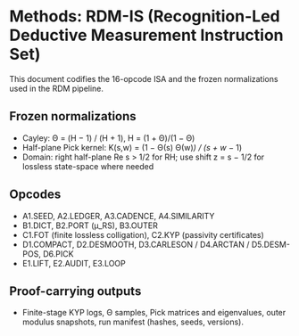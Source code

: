 # Methods: RDM-IS (Recognition-Led Deductive Measurement Instruction Set)

This document codifies the 16-opcode ISA and the frozen normalizations used in the RDM pipeline.

## Frozen normalizations
- Cayley: Θ = (H − 1) / (H + 1), H = (1 + Θ)/(1 − Θ)
- Half-plane Pick kernel: K(s,w) = (1 − Θ(s) Θ(w)*) / (s + w* − 1)
- Domain: right half-plane Re s > 1/2 for RH; use shift z = s − 1/2 for lossless state-space where needed

## Opcodes
- A1.SEED, A2.LEDGER, A3.CADENCE, A4.SIMILARITY
- B1.DICT, B2.PORT (μ_RS), B3.OUTER
- C1.FOT (finite lossless colligation), C2.KYP (passivity certificates)
- D1.COMPACT, D2.DESMOOTH, D3.CARLESON / D4.ARCTAN / D5.DESM-POS, D6.PICK
- E1.LIFT, E2.AUDIT, E3.LOOP

## Proof-carrying outputs
- Finite-stage KYP logs, Θ samples, Pick matrices and eigenvalues, outer modulus snapshots, run manifest (hashes, seeds, versions).
